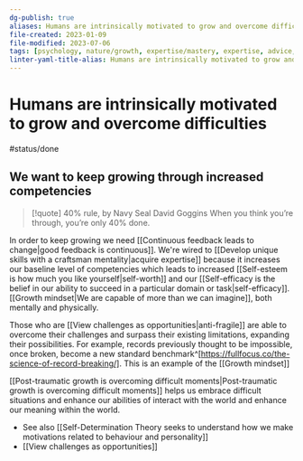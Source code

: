 ```yaml
---
dg-publish: true
aliases: Humans are intrinsically motivated to grow and overcome difficulties, Self-Determination Theory, what motivates us, how are you motivated, sdt, personal growth, personal motivation, SDT, intrinsic motivation, self determination theory, innate need for self-realization, looking to constantly grow, human wish to grow to their potential, humans want to improve, we seek to become better people, seek to become a better person
file-created: 2023-01-09
file-modified: 2023-07-06
tags: [psychology, nature/growth, expertise/mastery, expertise, advice, mindset/deliberate-practice, mindset, theory, philosophy/values]
linter-yaml-title-alias: Humans are intrinsically motivated to grow and overcome difficulties
---
```


# Humans are intrinsically motivated to grow and overcome difficulties

#status/done

## We want to keep growing through increased competencies

> [!quote] 40% rule, by Navy Seal David Goggins
> When you think you’re through, you’re only 40% done.

In order to keep growing we need [[Continuous feedback leads to change|good feedback is continuous]]. We're wired to [[Develop unique skills with a craftsman mentality|acquire expertise]] because it increases our baseline level of competencies which leads to increased [[Self-esteem is how much you like yourself|self-worth]] and our [[Self-efficacy is the belief in our ability to succeed in a particular domain or task|self-efficacy]]. [[Growth mindset|We are capable of more than we can imagine]], both mentally and physically.

Those who are [[View challenges as opportunities|anti-fragile]] are able to overcome their challenges and surpass their existing limitations, expanding their possibilities. For example, records previously thought to be impossible, once broken, become a new standard benchmark^[https://fullfocus.co/the-science-of-record-breaking/]. This is an example of the [[Growth mindset]]

[[Post-traumatic growth is overcoming difficult moments|Post-traumatic growth is overcoming difficult moments]] helps us embrace difficult situations and enhance our abilities of interact with the world and enhance our meaning within the world.

- See also [[Self-Determination Theory seeks to understand how we make motivations related to behaviour and personality]]
- [[View challenges as opportunities]]

